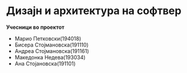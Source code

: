 # Дизајн и архитектура на софтвер


**Учесници во проектот**

- Марио Петковски(194018)  
- Бисера Стојмановска(191110)  
- Андреа Стојмановска(191161)  
- Македонка Недева(193034)  
- Ана Стојановска(191101)  
